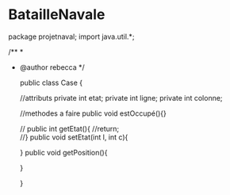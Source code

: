 # BatailleNavale

package projetnaval;
import java.util.*;

/**
 *
 * @author rebecca
 */

    public class Case {

    //attributs
    private int etat;
    private int ligne;
    private int colonne;
    
    
    //methodes a faire
    public void estOccupé(){}

   
     
   
   
    // public int getEtat(){
    //return;  
    //}
    public void setEtat(int l, int c){
    
        
    }
     public void getPosition(){
   
    }
    
    }
